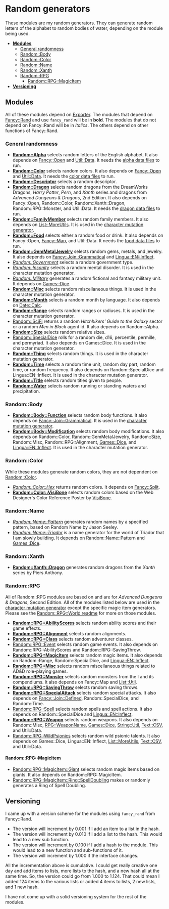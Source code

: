 # Random generators

These modules are my random generators. They can generate random letters of the alphabet to random bodies of water, depending on the module being used.

* [**Modules**](#modules)
  * [General randomness](#general-randomness)
  * [Random::Body](#randombody)
  * [Random::Color](#randomcolor)
  * [Random::Name](#randomname)
  * [Random::Xanth](#randomxanth)
  * [Random::RPG](#randomrpg)
    * [Random::RPG::MagicItem](#randomrpgmagicitem)
* [**Versioning**](#versioning)

## Modules

All of these modules depend on [Exporter](https://metacpan.org/pod/Exporter). The modules that depend on [Fancy::Rand](../Fancy/Rand.pm) and use `fancy_rand` will be in **bold**. The modules that do not depend on Fancy::Rand will be in *italics*. The others depend on other functions of Fancy::Rand.

### General randomness

* [**Random::Alpha**](Alpha.pm) selects random letters of the English alphabet. It also depends on [Fancy::Open](../Fancy/Open.pm) and [Util::Data](../Util/Data.pm). It needs the [alpha data files](../../data/Random/Alpha) to run.
* [**Random::Color**](Color.pm) selects random colors. It also depends on [Fancy::Open](../Fancy/Open.pm) and [Util::Data](../Util/Data.pm). It needs the [color data files](../../data/Random/Colors) to run.
* [**Random::Descriptor**](Descriptor.pm) selects a random descriptor.
* [**Random::Dragon**](Dragon.pm) selects random dragons from the DreamWorks Dragons, *Harry Potter*, *Pern*, and *Xanth* series and dragons from *Advanced Dungeons & Dragons*, 2nd Edition. It also depends on Fancy::Open, Random::Color, Random::Xanth::Dragon, Random::RPG::Monster, and Util::Data. It needs the [dragon data files](../../data/Random/Dragons) to run.
* [**Random::FamilyMember**](FamilyMember.pm) selects random family members. It also depends on [List::MoreUtils](https://metacpan.org/pod/List::MoreUtils).  It is used in the [character mutation generator](../RPG/CharacterMutation.pm).
* [**Random::Food**](Food.pm) selects either a random food or drink. It also depends on Fancy::Open, [Fancy::Map](../Fancy/Map.pm), and Util::Data. It needs the [food data files](../../data/Random/Food) to run.
* [**Random::GemMetalJewelry**](GemMetalJewelry.pm) selects random gems, metals, and jewelry. It also depends on [Fancy::Join::Grammatical](../Fancy/Join/Grammatical.pm) and [Lingua::EN::Inflect](https://metacpan.org/pod/Lingua::EN::Inflect).
* [*Random::Government*](Government.pm) selects a random government type.
* [*Random::Insanity*](Insanity.pm) selects a random mental disorder. It is used in the character mutation generator.
* [*Random::Military*](Military.pm) generates a random fictional and fantasy military unit. It depends on [Games::Dice](https://metacpan.org/pod/Games::Dice).
* [**Random::Misc**](Misc.pm) selects random miscellaneous things. It is used in the character mutation generator.
* [**Random::Month**](Month.pm) selects a random month by language. It also depends on [Date::Calc](https://metacpan.org/pod/Date::Calc).
* [**Random::Range**](Range.pm) selects random ranges or radiuses. It is used in the character mutation generator.
* [Random::SciFi](SciFi.pm) returns a random *Hitchhikers' Guide to the Galaxy* sector or a random *Men in Black* agent id. It also depends on Random::Alpha.
* [**Random::Size**](Size.pm) selects random relative sizes.
* [Random::SpecialDice](SpecialDice.pm) rolls for a random die, d16, percentile, permille, and permyriad. It also depends on Games::Dice. It is used in the character mutation generator.
* [**Random::Thing**](Thing.pm) selects random things. It is used in the character mutation generator.
* [**Random::Time**](Time.pm) selects a random time unit, random day part, random time, or random frequency. It also depends on Random::SpecialDice and Lingua::EN::Inflect. It is used in the character mutation generator.
* [**Random::Title**](Title.pm) selects random titles given to people.
* [**Random::Water**](Water.pm) selects random running or standing waters and precipitation.

### Random::Body
* [**Random::Body::Function**](Body/Function.pm) selects random body functions. It also depends on [Fancy::Join::Grammatical](../Fancy/Join/Grammatical.pm). It is used in the [character mutation generator](../RPG/CharacterMutation.pm).
* [**Random::Body::Modification**](Body/Modification.pm) selects random body modifications. It also depends on Random::Color, Random::GemMetalJewelry, Random::Size, Random::Misc, Random::RPG::Alignment, [Games::Dice](https://metacpan.org/pod/Games::Dice), and [Lingua::EN::Inflect](https://metacpan.org/pod/Lingua::EN::Inflect). It is used in the character mutation generator.

### Random::Color

While these modules generate random colors, they are not dependent on [Random::Color](Color.pm).

* [*Random::Color::Hex*](Color/Hex.pm) returns random colors. It depends on [Fancy::Split](../Fancy/Split.pm).
* [**Random::Color::VisiBone**](Color/VisiBone.pm) selects random colors based on the Web Designer's Color Reference Poster by [VisiBone](http://www.visibone.com/color/poster4x.html).

### Random::Name
* [*Random::Name::Pattern*](Name/Pattern.pm) generates random names by a specified pattern, based on Random Name by Jason Seeley.
* [*Random::Name::Triador*](Name/Triador.pm) is a name generator for the world of Triador that I am slowly building. It depends on Random::Name::Pattern and [Games::Dice](https://metacpan.org/pod/Games::Dice).

### Random::Xanth
* [**Random::Xanth::Dragon**](Xanth/Dragon.pm) generates random dragons from the *Xanth* series by Piers Anthony.

### Random::RPG
All of Random::RPG modules are based on and are for *Advanced Dungeons & Dragons*, Second Edition. All of the modules listed below are used in the [character mutation generator](../RPG/CharacterMutation.pm) except the specific magic item generators. Please see the [Random::RPG::World readme](RPG/World/readme.md) for more on those modules.

* [**Random::RPG::AbilityScores**](RPG/AbilityScores.pm) selects random ability scores and their game effects.
* [**Random::RPG::Alignment**](RPG/Alignment.pm) selects random alignments.
* [**Random::RPG::Class**](RPG/Class.pm) selects random adventurer classes.
* [Random::RPG::Event](RPG/Event.pm) selects random game events. It also depends on Random::RPG::AbilityScores and Random::RPG::SavingThrow.
* [**Random::RPG::MagicItem**](RPG/MagicItem.pm) selects random magic items. It also depends on Random::Range, Random::SpecialDice, and [Lingua::EN::Inflect](https://metacpan.org/pod/Lingua::EN::Inflect).
* [**Random::RPG::Misc**](RPG/Misc.pm) selects random miscellaneous things related to AD&D role-playing games.
* [**Random::RPG::Monster**](RPG/Monster.pm) selects random monsters from the I<Monstrous Manual> and its compendiums. It also depends on Fancy::Map and [List::Util](https://metacpan.org/pod/List::Util).
* [**Random::RPG::SavingThrow**](RPG/SavingThrow.pm) selects random saving throws.
* [**Random::RPG::SpecialAttack**](RPG/SpecialAttack.pm) selects random special attacks. It also depends on [Fancy::Join::Defined](../Fancy/Join/Defined.pm), Random::SpecialDice, and Random::Time.
* [Random::RPG::Spell](RPG/Spell.pm) selects random spells and spell actions. It also depends on Random::SpecialDice and [Lingua::EN::Inflect](https://metacpan.org/pod/Lingua::EN::Inflect).
* [**Random::RPG::Weapon**](RPG/Weapon.pm) selects random weapons. It also depends on Random::Misc, [RPG::WeaponName](../RPG/WeaponName.pm), [Games::Dice](https://metacpan.org/pod/Games::Dice), [String::Util](https://metacpan.org/pod/String::Util), [Text::CSV](https://metacpan.org/pod/Text::CSV), and Util::Data.
* [Random::RPG::WildPsionics](RPG/WildPsionics.pm) selects random wild psionic talents. It also depends on Games::Dice, Lingua::EN::Inflect, [List::MoreUtils](https://metacpan.org/pod/List::MoreUtils), [Text::CSV](https://metacpan.org/pod/Text::CSV), and Util::Data.

#### Random::RPG::MagicItem
* [Random::RPG::MagicItem::Giant](RPG/MagicItem/Giant.pm) selects random magic items based on giants. It also depends on Random::RPG::MagicItem.
* [Random::RPG::MagicItem::Ring::SpellDoubling](RPG/MagicItem/Ring/SpellDoubling.pm) makes or randomly generates a Ring of Spell Doubling.

## Versioning

I came up with a version scheme for the modules using `fancy_rand` from Fancy::Rand.

* The version will increment by 0.001 if I add an item to a list in the hash.
* The version will increment by 0.010 if I add a list to the hash. This would lead to a new sub function.
* The version will increment by 0.100 if I add a hash to the module. This would lead to a new function and sub-functions of it.
* The version will increment by 1.000 if the interface changes.

All the incrementation above is cumulative. I could get really creative one day and add items to lists, more lists to the hash, and a new hash all at the same time. So, the version could go from 1.000 to 1.124. That could mean I added 124 items to the various lists or added 4 items to lists, 2 new lists, and 1 new hash.

I have not come up with a solid versioning system for the rest of the modules.
